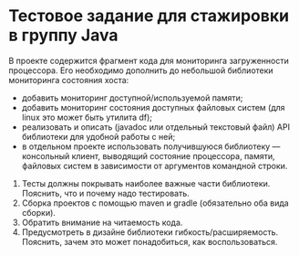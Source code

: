 # Тестовое задание для стажировки в группу Java

В проекте содержится фрагмент кода для мониторинга загруженности процессора.
Его необходимо дополнить до небольшой библиотеки мониторинга состояния хоста:
- добавить мониторинг доступной/используемой памяти;
- добавить мониторинг состояния доступных файловых систем (для linux это может быть утилита df);
- реализовать и описать (javadoc или отдельный текстовый файл) API библиотеки для удобной работы с ней;
- в отдельном проекте использовать получившуюся библиотеку — консольный клиент,
выводящий состояние процессора, памяти, файловых систем в зависимости от аргументов командной строки.

1. Тесты должны покрывать наиболее важные части библиотеки. Пояснить, что и почему надо тестировать.
2. Сборка проектов с помощью maven и gradle (обязательно оба вида сборки).
3. Обратить внимание на читаемость кода.
4. Предусмотреть в дизайне библиотеки гибкость/расширяемость. Пояснить, зачем это может понадобиться, как воспользоваться.

